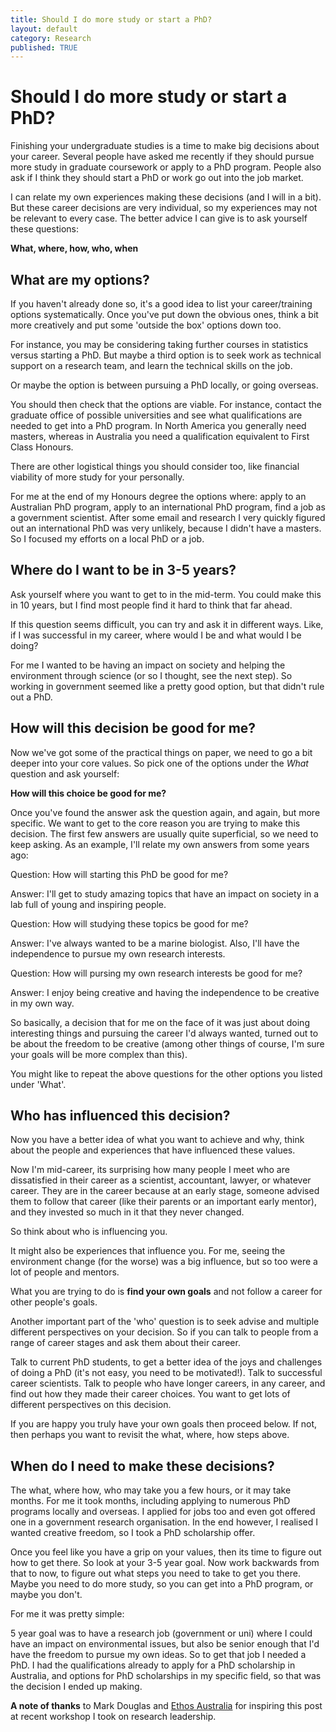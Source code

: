 ```yaml
---
title: Should I do more study or start a PhD?
layout: default
category: Research
published: TRUE
---
```


# Should I do more study or start a PhD?

Finishing your undergraduate studies is a time to make big decisions about your career. Several people have asked me recently if they should pursue more study in graduate coursework or apply to a PhD program. People also ask if I think they should start a PhD or work go out into the job market.

I can relate my own experiences making these decisions (and I will in a bit). But these career decisions are very individual, so my experiences may not be relevant to every case. The better advice I can give is to ask yourself these questions:

**What, where, how, who, when**

## What are my options?

If you haven't already done so, it's a good idea to list your career/training options systematically. Once you've put down the obvious ones, think a bit more creatively and put some 'outside the box' options down too.

For instance, you may be considering taking further courses in statistics versus starting a PhD. But maybe a third option is to seek work as technical support on a research team, and learn the technical skills on the job.

Or maybe the option is between pursuing a PhD locally, or going overseas.

You should then check that the options are viable. For instance, contact the graduate office of possible universities and see what qualifications are needed to get into a PhD program. In North America you generally need masters, whereas in Australia you need a qualification equivalent to First Class Honours.

There are other logistical things you should consider too, like financial viability of more study for your personally. 

For me at the end of my Honours degree the options where: apply to an Australian PhD program, apply to an international PhD program, find a job as a government scientist. After some email and research I very quickly figured out an international PhD was very unlikely, because I didn't have a masters. So I focused my efforts on a local PhD or a job.

## Where do I want to be in 3-5 years?  

Ask yourself where you want to get to in the mid-term. You could make this in 10 years, but I find most people find it hard to think that far ahead.

If this question seems difficult, you can try and ask it in different ways. Like, if I was successful in my career, where would I be and what would I be doing?

For me I wanted to be having an impact on society and helping the environment through science (or so I thought, see the next step). So working in government seemed like a pretty good option, but that didn't rule out a PhD.

## How will this decision be good for me?

Now we've got some of the practical things on paper, we need to go a bit deeper into your core values. So pick one of the options under the *What* question and ask yourself:

**How will this choice be good for me?**

Once you've found the answer ask the question again, and again, but more specific. We want to get to the core reason you are trying to make this decision. The first few answers are usually quite superficial, so we need to keep asking. As an example, I'll relate my own answers from some years ago:

Question: How will starting this PhD be good for me?  

Answer: I'll get to study amazing topics that have an impact on society in a lab full of young and inspiring people.

Question: How will studying these topics be good for me?

Answer: I've always wanted to be a marine biologist. Also, I'll have the independence to pursue my own research interests.

Question: How will pursing my own research interests be good for me?

Answer: I enjoy being creative and having the independence to be creative in my own way.

So basically, a decision that for me on the face of it was just about doing interesting things and pursuing the career I'd always wanted, turned out to be about the freedom to be creative (among other things of course, I'm sure your goals will be more complex than this).

You might like to repeat the above questions for the other options you listed under 'What'.

## Who has influenced this decision?

Now you have a better idea of what you want to achieve and why, think about the people and experiences that have influenced these values.

Now I'm mid-career, its surprising how many people I meet who are dissatisfied in their career as a scientist, accountant, lawyer, or whatever career. They are in the career because at an early stage, someone advised them to follow that career (like their parents or an important early mentor), and they invested so much in it that they never changed.

So think about who is influencing you.

It might also be experiences that influence you. For me, seeing the environment change (for the worse) was a big influence, but so too were a lot of people and mentors.

What you are trying to do is **find your own goals** and not follow a career for other people's goals.

Another important part of the 'who' question is to seek advise and multiple different perspectives on your decision. So if you can talk to people from a range of career stages and ask them about their career.

Talk to current PhD students, to get a better idea of the joys and challenges of doing a PhD (it's not easy, you need to be motivated!). Talk to successful career scientists. Talk to people who have longer careers, in any career, and find out how they made their career choices. You want to get lots of different perspectives on this decision.

If you are happy you truly have your own goals then proceed below. If not, then perhaps you want to revisit the what, where, how steps above.

## When do I need to make these decisions?

The what, where how, who may take you a few hours, or it may take months. For me it took months, including applying to numerous PhD programs locally and overseas. I applied for jobs too and even got offered one in a government research organisation. In the end however, I realised I wanted creative freedom, so I took a PhD scholarship offer.

Once you feel like you have a grip on your values, then its time to figure out how to get there. So look at your 3-5 year goal. Now work backwards from that to now, to figure out what steps you need to take to get you there. Maybe you need to do more study, so you can get into a PhD program, or maybe you don't.

For me it was pretty simple:

5 year goal was to have a research job (government or uni) where I could have an impact on environmental issues, but also be senior enough that I'd have the freedom to pursue my own ideas. So to get that job I needed a PhD. I had the qualifications already to apply for a PhD scholarship in Australia, and options for PhD scholarships in my specific field, so that was the decision I ended up making.

**A note of thanks** to Mark Douglas and [Ethos Australia](https://www.ethos.com.au/) for inspiring this post at recent workshop I took on research leadership.
